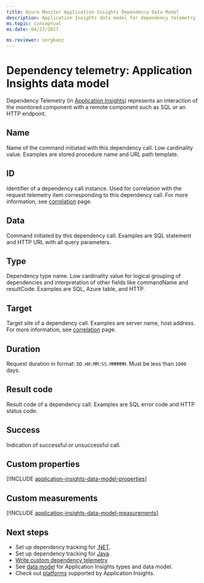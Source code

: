 ```yaml
---
title: Azure Monitor Application Insights Dependency Data Model
description: Application Insights data model for dependency telemetry
ms.topic: conceptual
ms.date: 04/17/2017

ms.reviewer: sergkanz
---
```


# Dependency telemetry: Application Insights data model

Dependency Telemetry (in [Application Insights](./app-insights-overview.md)) represents an interaction of the monitored component with a remote component such as SQL or an HTTP endpoint.

## Name

Name of the command initiated with this dependency call. Low cardinality value. Examples are stored procedure name and URL path template.

## ID

Identifier of a dependency call instance. Used for correlation with the request telemetry item corresponding to this dependency call. For more information, see [correlation](./correlation.md) page.

## Data

Command initiated by this dependency call. Examples are SQL statement and HTTP URL with all query parameters.

## Type

Dependency type name. Low cardinality value for logical grouping of dependencies and interpretation of other fields like commandName and resultCode. Examples are SQL, Azure table, and HTTP.

## Target

Target site of a dependency call. Examples are server name, host address. For more information, see [correlation](./correlation.md) page.

## Duration

Request duration in format: `DD.HH:MM:SS.MMMMMM`. Must be less than `1000` days.

## Result code

Result code of a dependency call. Examples are SQL error code and HTTP status code.

## Success

Indication of successful or unsuccessful call.

## Custom properties

[!INCLUDE [application-insights-data-model-properties](../../../includes/application-insights-data-model-properties.md)]

## Custom measurements

[!INCLUDE [application-insights-data-model-measurements](../../../includes/application-insights-data-model-measurements.md)]


## Next steps

- Set up dependency tracking for [.NET](./asp-net-dependencies.md).
- Set up dependency tracking for [Java](java-2x-agent.md).
- [Write custom dependency telemetry](./api-custom-events-metrics.md#trackdependency)
- See [data model](data-model.md) for Application Insights types and data model.
- Check out [platforms](./platforms.md) supported by Application Insights.

